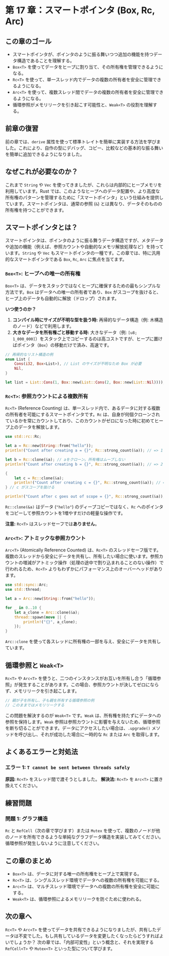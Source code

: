 # 第 17 章：スマートポインタ (Box, Rc, Arc)

## この章のゴール
- スマートポインタが、ポインタのように振る舞いつつ追加の機能を持つデータ構造であることを理解する。
- `Box<T>` を使ってデータをヒープに割り当て、その所有権を管理できるようになる。
- `Rc<T>` を使って、単一スレッド内でデータの複数の所有者を安全に管理できるようになる。
- `Arc<T>` を使って、複数スレッド間でデータの複数の所有者を安全に管理できるようになる。
- 循環参照がメモリリークを引き起こす可能性と、`Weak<T>` の役割を理解する。

## 前章の復習
前の章では、`derive` 属性を使って標準トレイトを簡単に実装する方法を学びました。これにより、自作の型にデバッグ、コピー、比較などの基本的な振る舞いを簡単に追加できるようになりました。

## なぜこれが必要なのか？
これまで `String` や `Vec` を使ってきましたが、これらは内部的にヒープメモリを利用しています。Rust では、このようなヒープへのデータ配置や、より高度な所有権のパターンを管理するために「スマートポインタ」という仕組みを提供しています。スマートポインタは、通常の参照 (`&`) とは異なり、データそのものの所有権を持つことができます。

## スマートポインタとは？
スマートポインタは、ポインタのように振る舞うデータ構造ですが、メタデータや追加の機能（例えば、参照カウントや自動的なメモリ解放処理など）を持っています。`String` や `Vec` もスマートポインタの一種です。この章では、特に汎用的なスマートポインタである `Box`, `Rc`, `Arc` に焦点を当てます。

### `Box<T>`: ヒープへの唯一の所有権
`Box<T>` は、データをスタックではなくヒープに確保するための最もシンプルな方法です。`Box` はデータへの唯一の所有者であり、`Box` がスコープを抜けると、ヒープ上のデータも自動的に解放（ドロップ）されます。

**いつ使うのか？**
1.  **コンパイル時にサイズが不明な型を扱う時:** 再帰的なデータ構造（例: 木構造のノード）などで利用します。
2.  **大きなデータを所有権ごと移動する時:** 大きなデータ（例: `[u8; 1_000_000]`）をスタック上でコピーするのは高コストですが、ヒープに置けばポインタ（`Box`）の移動だけで済み、高速です。

```rust
// 再帰的なリスト構造の例
enum List {
    Cons(i32, Box<List>), // List のサイズが不明なため Box が必要
    Nil,
}

let list = List::Cons(1, Box::new(List::Cons(2, Box::new(List::Nil))));
```

### `Rc<T>`: 参照カウントによる複数所有
`Rc<T>` (Reference Counting) は、単一スレッド内で、あるデータに対する複数の所有者を可能にするスマートポインタです。`Rc` は、自身が何個クローンされているかを常にカウントしており、このカウントがゼロになった時に初めてヒープ上のデータを解放します。
```rust
use std::rc::Rc;

let a = Rc::new(String::from("hello"));
println!("Count after creating a = {}", Rc::strong_count(&a)); // => 1

let b = Rc::clone(&a); // aをクローン。所有権はムーブしない
println!("Count after creating b = {}", Rc::strong_count(&a)); // => 2

{
    let c = Rc::clone(&a);
    println!("Count after creating c = {}", Rc::strong_count(&a)); // => 3
} // c がスコープを抜ける

println!("Count after c goes out of scope = {}", Rc::strong_count(&a)); // => 2
```
`Rc::clone(&a)` はデータ (`"hello"`) のディープコピーではなく、`Rc` へのポインタをコピーして参照カウントを1増やすだけの軽量な操作です。

**注意:** `Rc<T>` はスレッドセーフでは**ありません**。

### `Arc<T>`: アトミックな参照カウント
`Arc<T>` (Atomically Reference Counted) は、`Rc<T>` のスレッドセーフ版です。複数のスレッドから安全にデータを共有し、所有したい場合に使います。参照カウントの増減がアトミック操作（処理の途中で割り込まれることのない操作）で行われるため、`Rc<T>` よりもわずかにパフォーマンス上のオーバーヘッドがあります。
```rust
use std::sync::Arc;
use std::thread;

let a = Arc::new(String::from("hello"));

for _ in 0..10 {
    let a_clone = Arc::clone(&a);
    thread::spawn(move || {
        println!("{}", a_clone);
    });
}
```
`Arc::clone` を使って各スレッドに所有権の一部を与え、安全にデータを共有しています。

## 循環参照と `Weak<T>`
`Rc<T>` や `Arc<T>` を使うと、二つのインスタンスがお互いを所有し合う「循環参照」が発生することがあります。この場合、参照カウントが決してゼロにならず、メモリリークを引き起こします。
```rust
// 親が子を所有し、子も親を所有する循環参照の例
// このままではメモリリークする
```
この問題を解決するのが `Weak<T>` です。`Weak` は、所有権を持たずにデータへの参照を保持します。`Weak` 参照は参照カウントに影響を与えないため、循環参照を断ち切ることができます。データにアクセスしたい場合は、`.upgrade()` メソッドを呼び出し、それが成功した場合に一時的な `Rc` または `Arc` を取得します。

## よくあるエラーと対処法
### エラー 1: `T cannot be sent between threads safely`
**原因:** `Rc<T>` をスレッド間で渡そうとしました。
**解決法:** `Rc<T>` を `Arc<T>` に置き換えてください。

## 練習問題
### 問題 1: グラフ構造
`Rc` と `RefCell`（次の章で学びます）または `Mutex` を使って、複数のノードが他のノードを所有できるような単純なグラフデータ構造を実装してみてください。循環参照が発生しないように注意してください。

## この章のまとめ
- `Box<T>` は、データに対する唯一の所有権をヒープ上で実現する。
- `Rc<T>` は、シングルスレッド環境でデータへの複数の所有権を可能にする。
- `Arc<T>` は、マルチスレッド環境でデータへの複数の所有権を安全に可能にする。
- `Weak<T>` は、循環参照によるメモリリークを防ぐために使われる。

## 次の章へ
`Rc<T>` や `Arc<T>` を使ってデータを共有できるようになりましたが、共有したデータは不変でした。もし共有しているデータを変更したくなったらどうすればよいでしょうか？ 次の章では、「内部可変性」という概念と、それを実現する `RefCell<T>` や `Mutex<T>` といった型について学びます。
